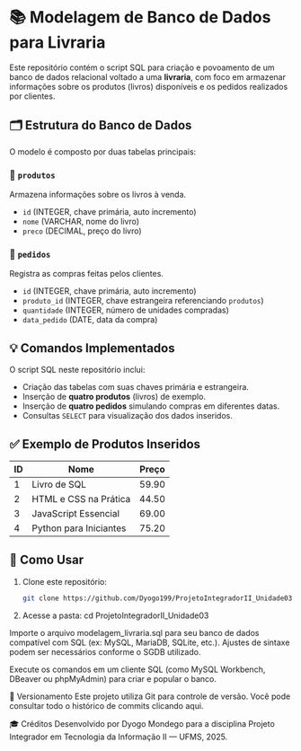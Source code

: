 # 📚 Modelagem de Banco de Dados para Livraria

Este repositório contém o script SQL para criação e povoamento de um banco de dados relacional voltado a uma **livraria**, com foco em armazenar informações sobre os produtos (livros) disponíveis e os pedidos realizados por clientes.

## 🗂️ Estrutura do Banco de Dados

O modelo é composto por duas tabelas principais:

### 🔹 `produtos`
Armazena informações sobre os livros à venda.

- `id` (INTEGER, chave primária, auto incremento)
- `nome` (VARCHAR, nome do livro)
- `preco` (DECIMAL, preço do livro)

### 🔹 `pedidos`
Registra as compras feitas pelos clientes.

- `id` (INTEGER, chave primária, auto incremento)
- `produto_id` (INTEGER, chave estrangeira referenciando `produtos`)
- `quantidade` (INTEGER, número de unidades compradas)
- `data_pedido` (DATE, data da compra)

## 💡 Comandos Implementados

O script SQL neste repositório inclui:

- Criação das tabelas com suas chaves primária e estrangeira.
- Inserção de **quatro produtos** (livros) de exemplo.
- Inserção de **quatro pedidos** simulando compras em diferentes datas.
- Consultas `SELECT` para visualização dos dados inseridos.

## ✅ Exemplo de Produtos Inseridos

| ID | Nome                     | Preço   |
|----|--------------------------|---------|
| 1  | Livro de SQL             | 59.90   |
| 2  | HTML e CSS na Prática    | 44.50   |
| 3  | JavaScript Essencial     | 69.00   |
| 4  | Python para Iniciantes   | 75.20   |

## 🚀 Como Usar

1. Clone este repositório:
   ```bash
   git clone https://github.com/Dyogo199/ProjetoIntegradorII_Unidade03.git
2. Acesse a pasta:
   cd ProjetoIntegradorII_Unidade03

Importe o arquivo modelagem_livraria.sql para seu banco de dados compatível com SQL (ex: MySQL, MariaDB, SQLite, etc.).
Ajustes de sintaxe podem ser necessários conforme o SGDB utilizado.

Execute os comandos em um cliente SQL (como MySQL Workbench, DBeaver ou phpMyAdmin) para criar e popular o banco.

🔄 Versionamento
Este projeto utiliza Git para controle de versão.
Você pode consultar todo o histórico de commits clicando aqui.

🎓 Créditos
Desenvolvido por Dyogo Mondego para a disciplina Projeto Integrador em Tecnologia da Informação II — UFMS, 2025.



